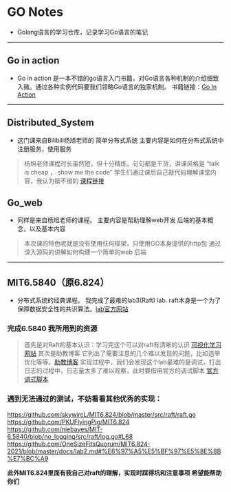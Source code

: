 # GO Notes
* Golang语言的学习仓库，记录学习Go语言的笔记
---
## Go in action
* Go in action 是一本不错的go语言入门书籍，对Go语言各种机制的介绍细致入微。通过各种实例代码要我们领略Go语言的独家机制。
书籍链接：[Go In Action](https://book.douban.com/subject/25858023/)

---

## Distributed_System
* 这门课来自Bilibili杨旭老师的 简单分布式系统 主要内容是如何在分布式系统中注册服务，使用服务

> 杨旭老师课程时长虽然短，但十分精炼。句句都是干货，讲课风格是 “talk is cheap ， show me the code”  学生们通过课后自己敲代码理解课堂内容，我认为挺不错的 [课程链接](https://www.bilibili.com/video/BV1ZU4y1577q/?spm_id_from=333.999.0.0&vd_source=76239c276a294a1635ae85227d88f0d0)

## Go_web
- 同样是来自杨旭老师的课程。 主要内容是帮助理解web开发 后端的基本概念，以及基本内容
> 本次课的特色呢就是没有使用任何框架，只使用GO本身提供的http包 通过深入源码的讲解如何构建一个简单的web 后端

---

## MIT6.5840（原6.824）
* 分布式系统的经典课程。 我完成了最难的lab3(Raft) lab. raft本身是一个为了保障数据安全性的共识算法。[lab官方网站](https://pdos.csail.mit.edu/6.824/labs/lab-raft.html)
### 完成6.5840 我所用到的资源
> 首先是对Raft的基本认识：学习完这个可以对raft有清晰的认识 [可视化学习网站](http://thesecretlivesofdata.com/raft/)
> 其次是助教博客 它列出了需要注意的几个难以发现的问题，比如选举优化等等。[助教博客](https://mp.weixin.qq.com/s/blCp4KCY1OKiU2ljLSGr0Q)
> 实现过程中，我们会发现这个lab最难的是调试，打出日志的过程中，日志量太多了难以观察，此时要借用官方的调试脚本 [官方调式脚本](https://blog.josejg.com/debugging-pretty/)
 
### 遇到无法通过的测试，不妨看看其他优秀的实现：
https://github.com/skywircL/MIT6.824/blob/master/src/raft/raft.go
https://github.com/PKUFlyingPig/MIT6.824
https://github.com/niebayes/MIT-6.5840/blob/no_logging/src/raft/log.go#L68
https://github.com/OneSizeFitsQuorum/MIT6.824-2021/blob/master/docs/lab2.md#%E6%97%A5%E5%BF%97%E5%8E%8B%E7%BC%A9

**此外MIT6.824里面有我自己对raft的理解，实现时踩得坑和注意事项 希望能帮助你们**
